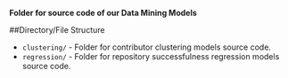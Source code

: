 **Folder for source code of our Data Mining Models**

##Directory/File Structure
- `clustering/` - Folder for contributor clustering models source code.
- `regression/` - Folder for repository successfulness regression models source code.

